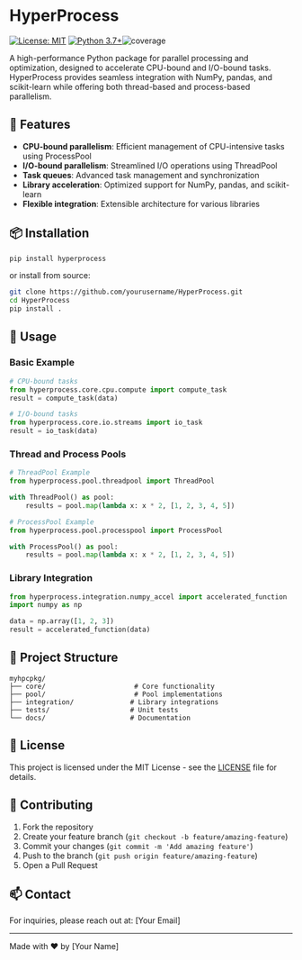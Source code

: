 # HyperProcess

[![License: MIT](https://img.shields.io/badge/License-MIT-yellow.svg)](https://opensource.org/licenses/MIT)
[![Python 3.7+](https://img.shields.io/badge/python-3.7+-blue.svg)](https://www.python.org/downloads/)![coverage](https://codecov.io/gh/AmirHPartovi/hyperprocess/branch/main/graph/badge.svg)


A high-performance Python package for parallel processing and optimization, designed to accelerate CPU-bound and I/O-bound tasks. HyperProcess provides seamless integration with NumPy, pandas, and scikit-learn while offering both thread-based and process-based parallelism.

## 🚀 Features

- **CPU-bound parallelism**: Efficient management of CPU-intensive tasks using ProcessPool
- **I/O-bound parallelism**: Streamlined I/O operations using ThreadPool
- **Task queues**: Advanced task management and synchronization
- **Library acceleration**: Optimized support for NumPy, pandas, and scikit-learn
- **Flexible integration**: Extensible architecture for various libraries

## 📦 Installation

```bash
pip install hyperprocess
```

or install from source:

```bash
git clone https://github.com/yourusername/HyperProcess.git
cd HyperProcess
pip install .
```

## 🔧 Usage

### Basic Example

```python
# CPU-bound tasks
from hyperprocess.core.cpu.compute import compute_task
result = compute_task(data)

# I/O-bound tasks
from hyperprocess.core.io.streams import io_task
result = io_task(data)
```

### Thread and Process Pools

```python
# ThreadPool Example
from hyperprocess.pool.threadpool import ThreadPool

with ThreadPool() as pool:
    results = pool.map(lambda x: x * 2, [1, 2, 3, 4, 5])

# ProcessPool Example
from hyperprocess.pool.processpool import ProcessPool

with ProcessPool() as pool:
    results = pool.map(lambda x: x * 2, [1, 2, 3, 4, 5])
```

### Library Integration

```python
from hyperprocess.integration.numpy_accel import accelerated_function
import numpy as np

data = np.array([1, 2, 3])
result = accelerated_function(data)
```

## 📁 Project Structure

```
myhpcpkg/
├── core/                      # Core functionality
├── pool/                      # Pool implementations
├── integration/              # Library integrations
├── tests/                    # Unit tests
└── docs/                     # Documentation
```

## 📄 License

This project is licensed under the MIT License - see the [LICENSE](LICENSE) file for details.

## 🤝 Contributing

1. Fork the repository
2. Create your feature branch (`git checkout -b feature/amazing-feature`)
3. Commit your changes (`git commit -m 'Add amazing feature'`)
4. Push to the branch (`git push origin feature/amazing-feature`)
5. Open a Pull Request

## 📫 Contact

For inquiries, please reach out at: [Your Email]

---
Made with ❤️ by [Your Name]

